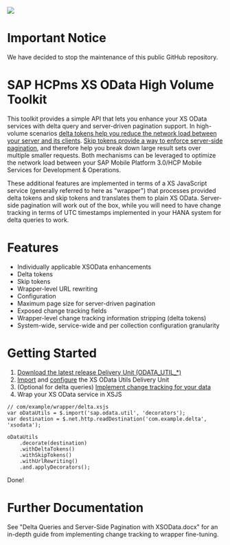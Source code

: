 ![](https://img.shields.io/badge/STATUS-NOT%20CURRENTLY%20MAINTAINED-red.svg?longCache=true&style=flat)

# Important Notice
We have decided to stop the maintenance of this public GitHub repository.


# SAP HCPms XS OData High Volume Toolkit

This toolkit provides a simple API that lets you enhance your XS OData services with delta query and server-driven pagination support. In high-volume scenarios [delta tokens help you reduce the network load between your server and its clients](http://scn.sap.com/blogs/pault/2014/03/08/delta-queries-part-1). [Skip tokens provide a way to enforce server-side pagination](http://scn.sap.com/community/developer-center/mobility-platform/blog/2015/06/04/implementing-a-skip-token-odata-query-option-skiptoken-for-soap-data-using-integration-gateway), and therefore help you break down large result sets over multiple smaller requests. Both mechanisms can be leveraged to optimize the network load between your SAP Mobile Platform 3.0/HCP Mobile Services for Development & Operations.

These additional features are implemented in terms of a XS JavaScript service (generally referred to here as "wrapper") that processes provided delta tokens and skip tokens and translates them to plain XS OData. Server-side pagination will work out of the box, while you will need to have change tracking in terms of UTC timestamps implemented in your HANA system for delta queries to work.

# Features

- Individually applicable XSOData enhancements
 - Delta tokens
 - Skip tokens
 - Wrapper-level URL rewriting
- Configuration
 - Maximum page size for server-driven pagination
 - Exposed change tracking fields
 - Wrapper-level change tracking information stripping (delta tokens)
 - System-wide, service-wide and per collection configuration granularity

# Getting Started

1. [Download the latest release Delivery Unit (ODATA_UTIL_*)](https://github.com/SAP/hcpms-odata-skip-token-pagination/tree/master/dist)
2. [Import](https://help.sap.com/saphelp_hanaplatform/helpdata/en/e6/c0c1f7373f417894e1f73be9f0e2fd/content.htm) and [configure](https://github.com/SAP/hcpms-xso-high-volume-toolkit#further-documentation) the XS OData Utils Delivery Unit
3. (Optional for delta queries) [Implement change tracking for your data](https://github.com/SAP/hcpms-xso-high-volume-toolkit#further-documentation)
4. Wrap your XS OData service in XSJS
```
// com/example/wrapper/delta.xsjs
var oDataUtils = $.import('sap.odata.util', 'decorators');
var destination = $.net.http.readDestination('com.example.delta', 'xsodata');

oDataUtils
	.decorate(destination)
	.withDeltaTokens()
	.withSkipTokens()
	.withUrlRewriting()
	.and.applyDecorators();
```

Done!

# Further Documentation

See "Delta Queries and Server-Side Pagination with XSOData.docx" for an in-depth guide from implementing change tracking to wrapper fine-tuning.

